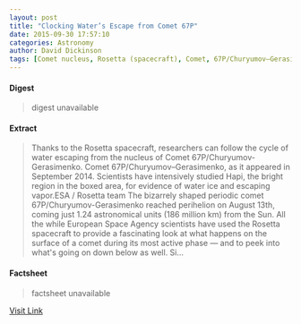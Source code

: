 ```yaml
---
layout: post
title: "Clocking Water’s Escape from Comet 67P"
date: 2015-09-30 17:57:10
categories: Astronomy
author: David Dickinson
tags: [Comet nucleus, Rosetta (spacecraft), Comet, 67P/Churyumov–Gerasimenko, Solar System, Outer space, Bodies of the Solar System, Planetary science, Physical sciences, Comets, Space science, Local Interstellar Cloud, Astronomy]
---
```



#### Digest
>digest unavailable

#### Extract
>Thanks to the Rosetta spacecraft, researchers can follow the cycle of water escaping from the nucleus of Comet 67P/Churyumov-Gerasimenko. Comet 67P/Churyumov–Gerasimenko, as it appeared in September 2014. Scientists have intensively studied Hapi, the bright region in the boxed area, for evidence of water ice and escaping vapor.ESA / Rosetta team The bizarrely shaped periodic comet 67P/Churyumov-Gerasimenko reached perihelion on August 13th, coming just 1.24 astronomical units (186 million km) from the Sun. All the while European Space Agency scientists have used the Rosetta spacecraft to provide a fascinating look at what happens on the surface of a comet during its most active phase — and to peek into what's going on down below as well. Si...

#### Factsheet
>factsheet unavailable

[Visit Link](http://www.skyandtelescope.com/astronomy-news/rosetta-water-escaping-from-comet-67p-093020155/)


